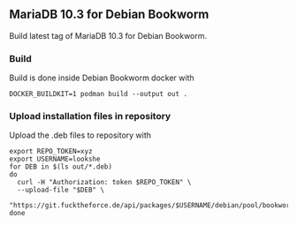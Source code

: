 ## MariaDB 10.3 for Debian Bookworm

Build latest tag of MariaDB 10.3 for Debian Bookworm.

### Build

Build is done inside Debian Bookworm docker with
```
DOCKER_BUILDKIT=1 podman build --output out .
```

### Upload installation files in repository

Upload the .deb files to repository with
```
export REPO_TOKEN=xyz
export USERNAME=lookshe
for DEB in $(ls out/*.deb)
do
  curl -H "Authorization: token $REPO_TOKEN" \
  --upload-file "$DEB" \
  "https://git.fucktheforce.de/api/packages/$USERNAME/debian/pool/bookworm/main/upload"
done
```

